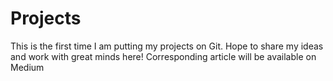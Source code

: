 # Projects
This is the first time I am putting my projects on Git. Hope to share my ideas and work with great minds here!
Corresponding article will be available on Medium
